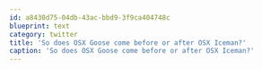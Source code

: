 ```yaml
---
id: a8430d75-04db-43ac-bbd9-3f9ca404748c
blueprint: text
category: twitter
title: 'So does OSX Goose come before or after OSX Iceman?'
caption: 'So does OSX Goose come before or after OSX Iceman?'
---
```

